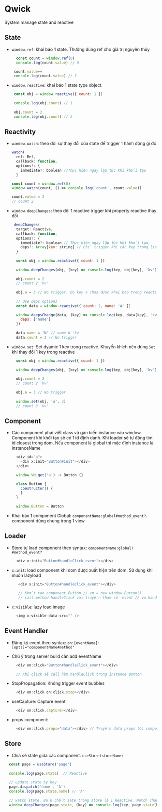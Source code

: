 # Qwick
System manage state and reactive

## State
 - `window.ref`: khai báo 1 state. Thường dùng ref cho giá trị nguyên thủy
 
    ```js
      const count = window.ref(0)
      console.log(count.value) // 0

     count.value++
     console.log(count.value) // 1
    ```
    
  - `window.reactive`: khai báo 1 state type object.
  
     ```js
      const obj = window.reactive({ count: 1 })
      
      console.log(obj.count) // 1
      
      obj.count = 2
      console.log(obj.count) // 2
     ```
     
## Reactivity
 - `window.watch`: theo dõi sự thay đổi của state để trigger 1 hành động gì đó
 
    ```js
    watch(
      ref: Ref,
      callback: function,
      options?: {
        immediate?: boolean //Thực hiện ngay lập tức khi khởi tạo
      }
    
    const count = window.ref(0)
    window.watch(count, () => console.log('count', count.value))
    
    count.value = 2
    // count 2
    ```
   
 - `window.deepChanges`: theo dõi 1 reactive trigger khi property reactive thay đổi
 
    ```js
     deepChanges(
      target: Reactive,
      callback: function,
      options?: {
        immediate?: boolean // Thực hiện ngay lặp tức khi khởi tạo,
        deps?: Array[key: string] // Chỉ trigger khi các key trong list thay đổi. Nếu không truyền mặc định trigger tất cả key khi được thay đổi
      }
      
      const obj = window.reactive({ count: 1 })
      
      window.deepChanges(obj, (key) => console.log(key, obj[key], 'kv'))
      
      obj.count = 2
      // count 2 'kv'
      
      obj.a = 3 // No trigger. Do key a chưa được khai báo trong reactive nên sẽ k thay đổi. Muốn track key dynamic thì dùng `Set`
      
      // Use deps options
      const data = window.reactive({ count: 2, name: 'A' })
      
      window.deepsChange(data, (key) => console.log(key, data[key], 'kv'), {
        deps: ['name']
      })
      
      data.name = 'N' // name N 'kv'
      data.count = 2 // No trigger
    ```
    
 - `window.set`: Set dyamic 1 key trong reactive. Khuyến khích nên dùng `Set` khi thay đổi 1 key trong reactive
  
    ```js
      const obj = window.reactive({ count: 1 })
      
      window.deepChanges(obj, (key) => console.log(key, obj[key], 'kv'))
      
      obj.count = 2
      // count 2 'kv'
      
      obj.a = 3 // No trigger
      
      window.set(obj, 'a', 3)
      // count 3 'kv'
    ```
    
## Component
  - Các component phải viết class và gán biến instance vào window. Component khi khởi tạo sẽ có 1 id định danh. Khi loader sẽ tự động tìm id closest trong dom.
    Nếu component là global thì mặc định instance là instanceName
    
    ```js
      <div id="a">
        <div x:init="Button#init"></div>
      </div>
      
      window.VM.get('a') -> Button {}
    ```
  
    ```js
      class Button {
        constructor() {
        }
      }
      
      window.Button = Button
    ```
   
   - Khai báo 1 component Global: `componentName:global#method_event?`. component dùng chung trong 1 view
    
## Loader
  - Store tự load component theo syntax: `componentName:global?#method_event?`
    
    ```js
      <div x:init="Button#handleClick_event"></div>
    ```
    
  - `x:init`: load component khi dom được xuất hiện trên dom. Sử dụng khi muốn lazyload
     ```js
        <div x:init="Button#handleClick_event"></div>
        
        // Khởi tạo component Button // vm = new window.Button()
        // call method handleClick với truyền tham số event // vm.handleClick(event)
     ```
     
   - `x:visible`: lazy load image
   
      ```js
        <img x:visible data-src="" />
      ```
      
## Event Handler
  - Đăng ký event theo syntax: `on:[eventName]:[opts]="componentName#method"`
  
  - Chú ý trong server build cần add eventName
  
    ```js
      <div on:click="Button#handleClick_event"></div>
      
      // Khi click sẽ call hàm handleClick trong instance Button
    ```
    
  - StopPropagation: Không trigger event bubbles
    ```js
      <div on:click on:click.stop></div>
    ```
   
  - useCapture: Capture event
    ```js
      <div on:click.capture></div>
    ```
   
  - props component:
    ```js
      <div on:click.props="data"></div> // Truyền data props tới component. Mặc định component sẽ call method beforeUpdate(data). Data là json
    ```
    
 ## Store
  - Chia sẽ state giữa các component. `useStore(storeName)`
  
  ```js
    const page = useStore('page')
    
    console.log(page.state)  // Reactive
    
    // update state by key
    page.dispatch('name', 'A')
    console.log(page.state.name) // 'A'
    
    // watch state. Bản chất sate trong store là 1 Reactive. Watch change giống với Reactive
    window.deepChanges(page.state, (key) => console.log(key, page.state[key], 'kv'))
  ```

